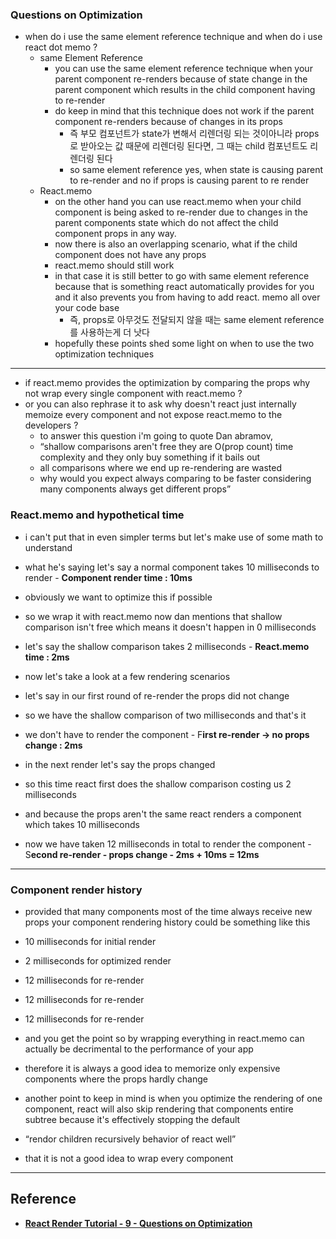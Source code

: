 ### Questions on Optimization

- when do i use the same element reference technique and when do i use react dot memo ?
  - same Element Reference
    - you can use the same element reference technique when your parent component re-renders because of state change in the parent component which results in the child component having to re-render
    - do keep in mind that this technique does not work if the parent component re-renders because of changes in its props
      - 즉 부모 컴포넌트가 state가 변해서 리렌더링 되는 것이아니라 props로 받아오는 값 때문에 리렌더링 된다면, 그 때는 child 컴포넌트도 리렌더링 된다
      - so same element reference yes, when state is causing parent to re-render and no if props is causing parent to re render
  - React.memo
    - on the other hand you can use react.memo when your child component is being asked to re-render due to changes in the parent components state which do not affect the child component props in any way.
    - now there is also an overlapping scenario, what if the child component does not have any props
    - react.memo should still work
    - in that case it is still better to go with same element reference because that is something react automatically provides for you and it also prevents you from having to add react. memo all over your code base
      - 즉, props로 아무것도 전달되지 않을 때는 same element reference를 사용하는게 더 낫다
    - hopefully these points shed some light on when to use the two optimization techniques

---

- if react.memo provides the optimization by comparing the props why not wrap every single component with react.memo ?
- or you can also rephrase it to ask why doesn't react just internally memoize every component and not expose react.memo to the developers ?
  - to answer this question i'm going to quote Dan abramov,
  - “shallow comparisons aren't free they are O(prop count) time complexity and they only buy something if it bails out
  - all comparisons where we end up re-rendering are wasted
  - why would you expect always comparing to be faster considering many components always get different props”

### React.memo and hypothetical time

- i can't put that in even simpler terms but let's make use of some math to understand
- what he's saying let's say a normal component takes 10 milliseconds to render - **Component render time : 10ms**
- obviously we want to optimize this if possible
- so we wrap it with react.memo now dan mentions that shallow comparison isn't free which means it doesn't happen in 0 milliseconds
- let's say the shallow comparison takes 2 milliseconds - **React.memo time : 2ms**

- now let's take a look at a few rendering scenarios
- let's say in our first round of re-render the props did not change
- so we have the shallow comparison of two milliseconds and that's it
- we don't have to render the component - F**irst re-render → no props change : 2ms**

- in the next render let's say the props changed
- so this time react first does the shallow comparison costing us 2 milliseconds
- and because the props aren't the same react renders a component which takes 10 milliseconds
- now we have taken 12 milliseconds in total to render the component - S**econd re-render - props change - 2ms + 10ms = 12ms**

---

### Component render history

- provided that many components most of the time always receive new props your component rendering history could be something like this
- 10 milliseconds for initial render
- 2 milliseconds for optimized render
- 12 milliseconds for re-render
- 12 milliseconds for re-render
- 12 milliseconds for re-render
- and you get the point so by wrapping everything in react.memo can actually be decrimental to the performance of your app
- therefore it is always a good idea to memorize only expensive components where the props hardly change

- another point to keep in mind is when you optimize the rendering of one component, react will also skip rendering that components entire subtree because it's effectively stopping the default
- “rendor children recursively behavior of react well”
- that it is not a good idea to wrap every component

---

## Reference

- **[React Render Tutorial - 9 - Questions on Optimization](https://www.youtube.com/watch?v=8T1TRh8xDig&list=PLC3y8-rFHvwg7czgqpQIBEAHn8D6l530t&index=9)**
